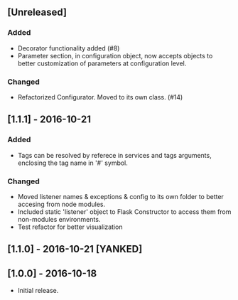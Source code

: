 ## [Unreleased]
### Added
  - Decorator functionality added (#8)
  - Parameter section, in configuration object, now accepts objects to better customization of parameters at configuration level.

### Changed
  - Refactorized Configurator. Moved to its own class. (#14)

## [1.1.1] - 2016-10-21
### Added
  - Tags can be resolved by referece in services and tags arguments, enclosing the tag name in '#' symbol.
  
### Changed
  - Moved listener names & exceptions & config to its own folder to better accesing from node modules.
  - Included static 'listener' object to Flask Constructor to access them from non-modules environments.
  - Test refactor for better visualization

## [1.1.0] - 2016-10-21 [YANKED]

## [1.0.0] - 2016-10-18
  - Initial release.
